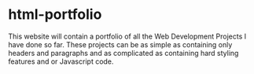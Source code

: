 # html-portfolio
This website will contain a portfolio of all the Web Development Projects I have done so far. These projects can be as simple as containing only headers and paragraphs and as complicated as containing hard styling features and or Javascript code.
